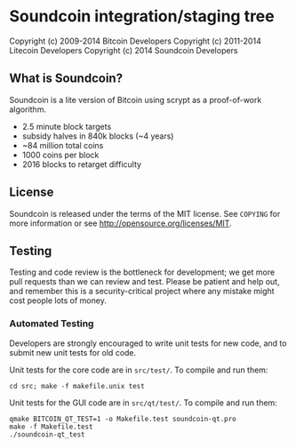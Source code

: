 Soundcoin integration/staging tree
================================


Copyright (c) 2009-2014 Bitcoin Developers
Copyright (c) 2011-2014 Litecoin Developers
Copyright (c) 2014 Soundcoin Developers

What is Soundcoin?
----------------

Soundcoin is a lite version of Bitcoin using scrypt as a proof-of-work algorithm.
 - 2.5 minute block targets
 - subsidy halves in 840k blocks (~4 years)
 - ~84 million total coins
 - 1000 coins per block
 - 2016 blocks to retarget difficulty



License
-------

Soundcoin is released under the terms of the MIT license. See `COPYING` for more
information or see http://opensource.org/licenses/MIT.


Testing
-------

Testing and code review is the bottleneck for development; we get more pull
requests than we can review and test. Please be patient and help out, and
remember this is a security-critical project where any mistake might cost people
lots of money.

### Automated Testing

Developers are strongly encouraged to write unit tests for new code, and to
submit new unit tests for old code.

Unit tests for the core code are in `src/test/`. To compile and run them:

    cd src; make -f makefile.unix test

Unit tests for the GUI code are in `src/qt/test/`. To compile and run them:

    qmake BITCOIN_QT_TEST=1 -o Makefile.test soundcoin-qt.pro
    make -f Makefile.test
    ./soundcoin-qt_test

